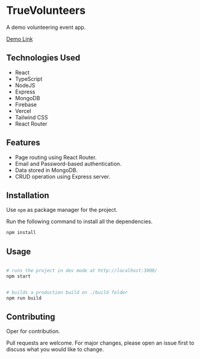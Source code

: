 # TrueVolunteers

A demo volunteering event app.

[Demo Link](https://true-volunteers.web.app/)

## Technologies Used

-   React
-   TypeScript
-   NodeJS
-   Express
-   MongoDB
-   Firebase
-   Vercel
-   Tailwind CSS
-   React Router

## Features

-   Page routing using React Router.
-   Email and Password-based authentication.
-   Data stored in MongoDB.
-   CRUD operation using Express server.

## Installation

Use `npm` as package manager for the project.

Run the following command to install all the dependencies.

```bash
npm install
```

## Usage

```bash

# runs the project in dev mode at http://localhost:3000/
npm start


# builds a production build on ./build folder
npm run build


```

## Contributing

Oper for contribution.

Pull requests are welcome. For major changes, please open an issue first
to discuss what you would like to change.
